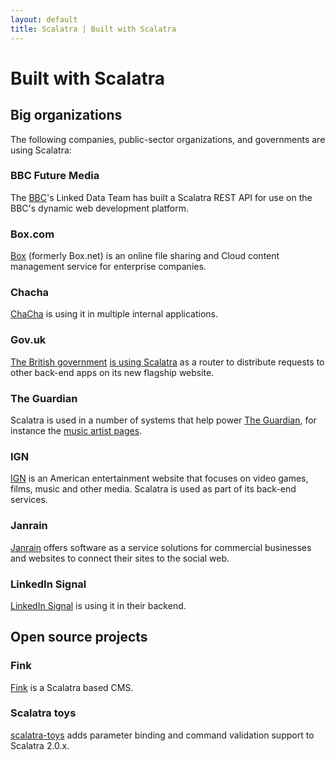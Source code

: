 ```yaml
---
layout: default
title: Scalatra | Built with Scalatra
---
```


<div class="page-header">
  <h1>Built with Scalatra</h1>
</div>

## Big organizations

The following companies, public-sector organizations, and governments are using Scalatra:

### BBC Future Media

The [BBC](http://www.bbc.co.uk)'s Linked Data Team has built a Scalatra REST API for use on the BBC's dynamic web development platform.

### Box.com

[Box](http://box.com) (formerly Box.net) is an online file sharing and Cloud content management service for enterprise companies.

### Chacha

[ChaCha](http://www.chacha.com/) is using it in multiple internal applications.

### Gov.uk

[The British government](http://www.gov.uk) [is using Scalatra](http://radar.oreilly.com/2012/01/with-govuk-british-government.html) as a router to distribute requests to other back-end apps on its new flagship website.

### The Guardian

Scalatra is used in a number of systems that help power [The Guardian](http:///www.guardian.co.uk/), for instance the [music artist pages](http://www.guardian.co.uk/info/developer-blog/2011/jun/23/internet).

### IGN

[IGN](http://www.ign.com) is an American entertainment website that focuses on video games, films, music and other media. Scalatra is used as part of its back-end
services.

### Janrain

[Janrain](http://janrain.com) offers software as a service solutions for 
commercial businesses and websites to connect their sites to the social web. 


### LinkedIn Signal

[LinkedIn Signal](http://sna-projects.com/blog/2010/10/linkedin-signal-a-look-under-the-hood/) is using it in their backend.

## Open source projects

### Fink

[Fink](https://github.com/dozed/fink) is a Scalatra based CMS.

### Scalatra toys

[scalatra-toys](https://github.com/m20o/scalatra-toys) adds parameter binding
and command validation support to Scalatra 2.0.x.
